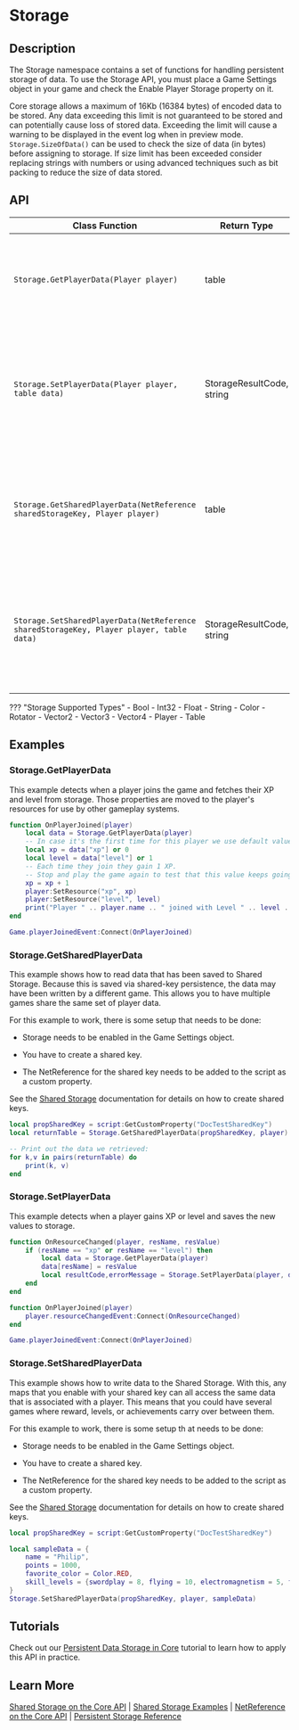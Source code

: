 # Storage

## Description

The Storage namespace contains a set of functions for handling persistent storage of data. To use the Storage API, you must place a Game Settings object in your game and check the Enable Player Storage property on it.

Core storage allows a maximum of 16Kb (16384 bytes) of encoded data to be stored. Any data exceeding this limit is not guaranteed to be stored and can potentially cause loss of stored data. Exceeding the limit will cause a warning to be displayed in the event log when in preview mode. `Storage.SizeOfData()` can be used to check the size of data (in bytes) before assigning to storage. If size limit has been exceeded consider replacing strings with numbers or using advanced techniques such as bit packing to reduce the size of data stored.

## API

| Class Function | Return Type | Description | Tags |
| -------------- | ----------- | ----------- | ---- |
| `Storage.GetPlayerData(Player player)` | table | Returns the player data associated with `player`. This returns a copy of the data that has already been retrieved for the player, so calling this function does not incur any additional network cost. Changes to the data in the returned table will not be persisted without calling `Storage.SetPlayerData()`. | Server-Only |
| `Storage.SetPlayerData(Player player, table data)` | StorageResultCode, string | Updates the data associated with `player`. Returns a result code and an error message:<br/>`StorageResultCode.SUCCESS`: Data stored successfully.<br/>`StorageResultCode.EXCEEDED_SIZE_LIMIT`: Data size too large to be stored. Maximum allowed size is 16KB per player.<br/>Other failure cases will raise a Lua error. See below for supported data types. | Server-Only |
| `Storage.GetSharedPlayerData(NetReference sharedStorageKey, Player player)` | table | Returns the shared player data associated with `player` and `sharedStorageKey`. This returns a copy of the data that has already been retrieved for the player, so calling this function does not incur any additional network cost. Changes to the data in the returned table will not be persisted without calling `Storage.SetSharedPlayerData()`. | Server-Only |
| `Storage.SetSharedPlayerData(NetReference sharedStorageKey, Player player, table data)` | StorageResultCode, string | Updates the shared data associated with `player` and `sharedStorageKey`. Returns a result code and an error message:<br/>`StorageResultCode.SUCCESS`: Data stored successfully.<br/>`StorageResultCode.EXCEEDED_SIZE_LIMIT`: Data size too large to be stored. Maximum allowed size is 16KB per player per storage key.<br/>Other failure cases will raise a Lua error. See below for supported data types. | Server-Only |

??? "Storage Supported Types"
    - Bool
    - Int32
    - Float
    - String
    - Color
    - Rotator
    - Vector2
    - Vector3
    - Vector4
    - Player
    - Table

## Examples

### Storage.GetPlayerData

This example detects when a player joins the game and fetches their XP and level from storage. Those properties are moved to the player's resources for use by other gameplay systems.

```lua
function OnPlayerJoined(player)
    local data = Storage.GetPlayerData(player)
    -- In case it's the first time for this player we use default values 0 and 1
    local xp = data["xp"] or 0
    local level = data["level"] or 1
    -- Each time they join they gain 1 XP.
    -- Stop and play the game again to test that this value keeps going up
    xp = xp + 1
    player:SetResource("xp", xp)
    player:SetResource("level", level)
    print("Player " .. player.name .. " joined with Level " .. level .. " and XP " .. xp)
end

Game.playerJoinedEvent:Connect(OnPlayerJoined)
```

### Storage.GetSharedPlayerData

This example shows how to read data that has been saved to Shared Storage. Because this is saved via shared-key persistence, the data may have been written by a different game. This allows you to have multiple games share the same set of player data.

For this example to work, there is some setup that needs to be done:

- Storage needs to be enabled in the Game Settings object.

- You have to create a shared key.

- The NetReference for the shared key needs to be added to the script as a custom property.

See the <a href="https://docs.coregames.com/tutorials/shared_storage/">Shared Storage</a> documentation for details on how to create shared keys.

```lua
local propSharedKey = script:GetCustomProperty("DocTestSharedKey")
local returnTable = Storage.GetSharedPlayerData(propSharedKey, player)

-- Print out the data we retrieved:
for k,v in pairs(returnTable) do
    print(k, v)
end
```

### Storage.SetPlayerData

This example detects when a player gains XP or level and saves the new values to storage.

```lua
function OnResourceChanged(player, resName, resValue)
    if (resName == "xp" or resName == "level") then
        local data = Storage.GetPlayerData(player)
        data[resName] = resValue
        local resultCode,errorMessage = Storage.SetPlayerData(player, data)
    end
end

function OnPlayerJoined(player)
    player.resourceChangedEvent:Connect(OnResourceChanged)
end

Game.playerJoinedEvent:Connect(OnPlayerJoined)
```

### Storage.SetSharedPlayerData

This example shows how to write data to the Shared Storage. With this, any maps that you enable with your shared key can all access the same data that is associated with a player. This means that you could have several games where reward, levels, or achievements carry over between them.

For this example to work, there is some setup th at needs to be done:

- Storage needs to be enabled in the Game Settings object.

- You have to create a shared key.

- The NetReference for the shared key needs to be added to the script as a custom property.

See the <a href="https://docs.coregames.com/tutorials/shared_storage/">Shared Storage</a> documentation for details on how to create shared keys.

```lua
local propSharedKey = script:GetCustomProperty("DocTestSharedKey")

local sampleData = {
    name = "Philip",
    points = 1000,
    favorite_color = Color.RED,
    skill_levels = {swordplay = 8, flying = 10, electromagnetism = 5, friendship = 30}
}
Storage.SetSharedPlayerData(propSharedKey, player, sampleData)
```

## Tutorials

Check out our [Persistent Data Storage in Core](../../tutorials/persistent_storage_tutorial/) tutorial to learn how to apply this API in practice.

## Learn More

[Shared Storage on the Core API](core_api.md#storage) | [Shared Storage Examples](../examples/#storage) | [NetReference on the Core API](../../core_api/#netreference) | [Persistent Storage Reference](../tutorials/persistent_storage.md)
